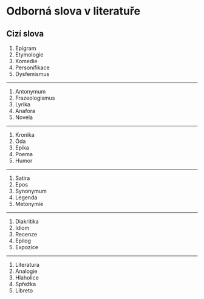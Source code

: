# Odborná slova v literatuře

## Cizí slova

1. Epigram
2. Etymologie
3. Komedie
4. Personifikace
5. Dysfemismus

---

1. Antonymum
2. Frazeologismus
3. Lyrika
4. Anafora
5. Novela

---

1. Kronika
2. Óda
3. Epika
4. Poema
5. Humor

---

1. Satira
2. Epos
3. Synonymum
4. Legenda
5. Metonymie

---

1. Diakritika
2. Idiom
3. Recenze
4. Epilog
5. Expozice

---

1. Literatura
2. Analogie
3. Hlaholice
4. Spřežka
5. Libreto
